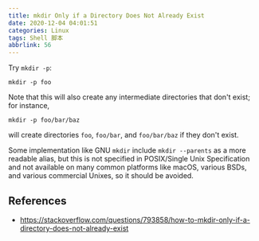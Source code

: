 ```yaml
---
title: mkdir Only if a Directory Does Not Already Exist
date: 2020-12-04 04:01:51
categories: Linux
tags: Shell 脚本
abbrlink: 56
---
```

Try `mkdir -p`:

```
mkdir -p foo
```

Note that this will also create any intermediate directories that don't exist; for instance,

```
mkdir -p foo/bar/baz
```

will create directories `foo`, `foo/bar`, and `foo/bar/baz` if they don't exist.

Some implementation like GNU `mkdir` include `mkdir --parents` as a more readable alias, but this is not specified in POSIX/Single Unix Specification and not available on many common platforms like macOS, various BSDs, and various commercial Unixes, so it should be avoided.

## References

- https://stackoverflow.com/questions/793858/how-to-mkdir-only-if-a-directory-does-not-already-exist

